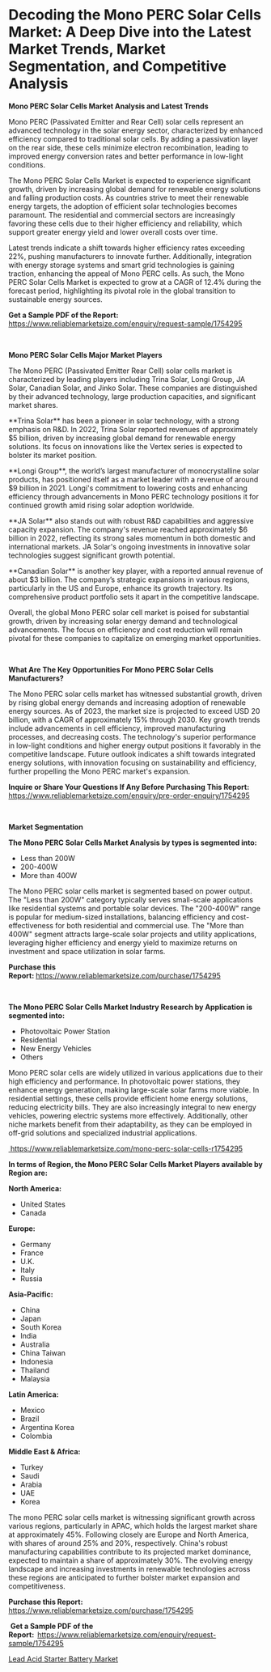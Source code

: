 <p><h1>Decoding the Mono PERC Solar Cells Market: A Deep Dive into the Latest Market Trends, Market Segmentation, and Competitive Analysis</h1></p><p><strong>Mono PERC Solar Cells Market Analysis and Latest Trends</strong></p>
<p><p>Mono PERC (Passivated Emitter and Rear Cell) solar cells represent an advanced technology in the solar energy sector, characterized by enhanced efficiency compared to traditional solar cells. By adding a passivation layer on the rear side, these cells minimize electron recombination, leading to improved energy conversion rates and better performance in low-light conditions.</p><p>The Mono PERC Solar Cells Market is expected to experience significant growth, driven by increasing global demand for renewable energy solutions and falling production costs. As countries strive to meet their renewable energy targets, the adoption of efficient solar technologies becomes paramount. The residential and commercial sectors are increasingly favoring these cells due to their higher efficiency and reliability, which support greater energy yield and lower overall costs over time.</p><p>Latest trends indicate a shift towards higher efficiency rates exceeding 22%, pushing manufacturers to innovate further. Additionally, integration with energy storage systems and smart grid technologies is gaining traction, enhancing the appeal of Mono PERC cells. As such, the Mono PERC Solar Cells Market is expected to grow at a CAGR of 12.4% during the forecast period, highlighting its pivotal role in the global transition to sustainable energy sources.</p></p>
<p><strong>Get a Sample PDF of the Report:&nbsp;</strong> <a href="https://www.reliablemarketsize.com/enquiry/request-sample/1754295?utm_campaign=2996&utm_medium=2&utm_source=Github&utm_content=ia&utm_term=07042025&utm_id=mono-perc-solar-cells">https://www.reliablemarketsize.com/enquiry/request-sample/1754295</a></p>
<p>&nbsp;</p>
<p><strong>Mono PERC Solar Cells Major Market Players</strong></p>
<p><p>The Mono PERC (Passivated Emitter Rear Cell) solar cells market is characterized by leading players including Trina Solar, Longi Group, JA Solar, Canadian Solar, and Jinko Solar. These companies are distinguished by their advanced technology, large production capacities, and significant market shares.</p><p>**Trina Solar** has been a pioneer in solar technology, with a strong emphasis on R&D. In 2022, Trina Solar reported revenues of approximately $5 billion, driven by increasing global demand for renewable energy solutions. Its focus on innovations like the Vertex series is expected to bolster its market position.</p><p>**Longi Group**, the world’s largest manufacturer of monocrystalline solar products, has positioned itself as a market leader with a revenue of around $9 billion in 2021. Longi's commitment to lowering costs and enhancing efficiency through advancements in Mono PERC technology positions it for continued growth amid rising solar adoption worldwide.</p><p>**JA Solar** also stands out with robust R&D capabilities and aggressive capacity expansion. The company's revenue reached approximately $6 billion in 2022, reflecting its strong sales momentum in both domestic and international markets. JA Solar's ongoing investments in innovative solar technologies suggest significant growth potential.</p><p>**Canadian Solar** is another key player, with a reported annual revenue of about $3 billion. The company’s strategic expansions in various regions, particularly in the US and Europe, enhance its growth trajectory. Its comprehensive product portfolio sets it apart in the competitive landscape.</p><p>Overall, the global Mono PERC solar cell market is poised for substantial growth, driven by increasing solar energy demand and technological advancements. The focus on efficiency and cost reduction will remain pivotal for these companies to capitalize on emerging market opportunities.</p></p>
<p>&nbsp;</p>
<p><strong>What Are The Key Opportunities For Mono PERC Solar Cells Manufacturers?</strong></p>
<p><p>The Mono PERC solar cells market has witnessed substantial growth, driven by rising global energy demands and increasing adoption of renewable energy sources. As of 2023, the market size is projected to exceed USD 20 billion, with a CAGR of approximately 15% through 2030. Key growth trends include advancements in cell efficiency, improved manufacturing processes, and decreasing costs. The technology's superior performance in low-light conditions and higher energy output positions it favorably in the competitive landscape. Future outlook indicates a shift towards integrated energy solutions, with innovation focusing on sustainability and efficiency, further propelling the Mono PERC market's expansion.</p></p>
<p><strong>Inquire or Share Your Questions If Any Before Purchasing This Report:</strong> <a href="https://www.reliablemarketsize.com/enquiry/pre-order-enquiry/1754295?utm_campaign=2996&utm_medium=2&utm_source=Github&utm_content=ia&utm_term=07042025&utm_id=mono-perc-solar-cells">https://www.reliablemarketsize.com/enquiry/pre-order-enquiry/1754295</a></p>
<p>&nbsp;</p>
<p><strong>Market Segmentation</strong></p>
<p><strong>The Mono PERC Solar Cells Market Analysis by types is segmented into:</strong></p>
<p><ul><li>Less than 200W</li><li>200-400W</li><li>More than 400W</li></ul></p>
<p><p>The Mono PERC solar cells market is segmented based on power output. The "Less than 200W" category typically serves small-scale applications like residential systems and portable solar devices. The "200-400W" range is popular for medium-sized installations, balancing efficiency and cost-effectiveness for both residential and commercial use. The "More than 400W" segment attracts large-scale solar projects and utility applications, leveraging higher efficiency and energy yield to maximize returns on investment and space utilization in solar farms.</p></p>
<p><strong>Purchase this Report:&nbsp;</strong><a href="https://www.reliablemarketsize.com/purchase/1754295?utm_campaign=2996&utm_medium=2&utm_source=Github&utm_content=ia&utm_term=07042025&utm_id=mono-perc-solar-cells">https://www.reliablemarketsize.com/purchase/1754295</a></p>
<p>&nbsp;</p>
<p><strong>The Mono PERC Solar Cells Market Industry Research by Application is segmented into:</strong></p>
<p><ul><li>Photovoltaic Power Station</li><li>Residential</li><li>New Energy Vehicles</li><li>Others</li></ul></p>
<p><p>Mono PERC solar cells are widely utilized in various applications due to their high efficiency and performance. In photovoltaic power stations, they enhance energy generation, making large-scale solar farms more viable. In residential settings, these cells provide efficient home energy solutions, reducing electricity bills. They are also increasingly integral to new energy vehicles, powering electric systems more effectively. Additionally, other niche markets benefit from their adaptability, as they can be employed in off-grid solutions and specialized industrial applications.</p></p>
<p><a href="https://www.reliablemarketsize.com/mono-perc-solar-cells-r1754295?utm_campaign=2996&utm_medium=2&utm_source=Github&utm_content=ia&utm_term=07042025&utm_id=mono-perc-solar-cells">&nbsp;https://www.reliablemarketsize.com/mono-perc-solar-cells-r1754295</a></p>
<p><strong>In terms of Region, the Mono PERC Solar Cells Market Players available by Region are:</strong></p>
<p>
    <p> <strong> North America: </strong>
        <ul>
            <li>United States</li>
            <li>Canada</li>
        </ul>
        </p> 
    <p> <strong> Europe: </strong>
        <ul>
            <li>Germany</li>
            <li>France</li>
            <li>U.K.</li>
            <li>Italy</li>
            <li>Russia</li>
        </ul>
        </p> 
    <p> <strong> Asia-Pacific: </strong>
        <ul>
            <li>China</li>
            <li>Japan</li>
            <li>South Korea</li>
            <li>India</li>
            <li>Australia</li>
            <li>China Taiwan</li>
            <li>Indonesia</li>
            <li>Thailand</li>
            <li>Malaysia</li>
        </ul>
        </p> 
    <p> <strong> Latin America: </strong>
        <ul>
            <li>Mexico</li>
            <li>Brazil</li>
            <li>Argentina Korea</li>
            <li>Colombia</li>
        </ul>
        </p> 
    <p> <strong> Middle East & Africa: </strong>
        <ul>
            <li>Turkey</li>
            <li>Saudi</li>
            <li>Arabia</li>
            <li>UAE</li>
            <li>Korea</li>
        </ul>
    </p>
    </p>
<p><p>The mono PERC solar cells market is witnessing significant growth across various regions, particularly in APAC, which holds the largest market share at approximately 45%. Following closely are Europe and North America, with shares of around 25% and 20%, respectively. China's robust manufacturing capabilities contribute to its projected market dominance, expected to maintain a share of approximately 30%. The evolving energy landscape and increasing investments in renewable technologies across these regions are anticipated to further bolster market expansion and competitiveness.</p></p>
<p><strong>Purchase this Report: </strong><a href="https://www.reliablemarketsize.com/purchase/1754295?utm_campaign=2996&utm_medium=2&utm_source=Github&utm_content=ia&utm_term=07042025&utm_id=mono-perc-solar-cells">https://www.reliablemarketsize.com/purchase/1754295</a></p>
<p>&nbsp;<strong>Get a Sample PDF of the Report:&nbsp;&nbsp;</strong><a href="https://www.reliablemarketsize.com/enquiry/request-sample/1754295?utm_campaign=2996&utm_medium=2&utm_source=Github&utm_content=ia&utm_term=07042025&utm_id=mono-perc-solar-cells">https://www.reliablemarketsize.com/enquiry/request-sample/1754295</a></p>
<p><strong></strong></p>
<p><p><a href="https://github.com/sapsaidamary/Market-Research-Report-List-1/blob/main/lead-acid-starter-battery-market.md?utm_campaign=2996&utm_medium=2&utm_source=Github&utm_content=ia&utm_term=07042025&utm_id=mono-perc-solar-cells">Lead Acid Starter Battery Market</a></p></p>